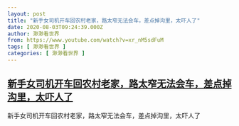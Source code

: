 ```yaml
---
layout: post
title: "新手女司机开车回农村老家，路太窄无法会车，差点掉沟里，太吓人了"
date: 2020-08-03T09:24:39.000Z
author: 渺渺看世界
from: https://www.youtube.com/watch?v=xr_nM5sdFuM
tags: [ 渺渺看世界 ]
categories: [ 渺渺看世界 ]
---
```

<!--1596446679000-->
[新手女司机开车回农村老家，路太窄无法会车，差点掉沟里，太吓人了](https://www.youtube.com/watch?v=xr_nM5sdFuM)
------

<div>
新手女司机开车回农村老家，路太窄无法会车，差点掉沟里，太吓人了
</div>
